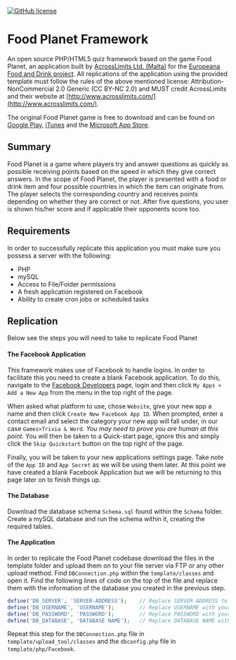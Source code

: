 [![GitHub license](https://upload.wikimedia.org/wikipedia/commons/thumb/9/99/Cc-by-nc_icon.svg/88px-Cc-by-nc_icon.svg.png)](https://creativecommons.org/licenses/by-nc/2.0/)

# Food Planet Framework
An open source PHP/HTML5 quiz framework based on the game Food Planet, an application built by [AcrossLimits Ltd. (Malta)](http://www.acrosslimits.com/) for the [Europeana Food and Drink project](http://foodanddrinkeurope.eu/). All replications of the application using the provided template must follow the rules of the above mentioned license: Attribution-NonCommercial 2.0 Generic (CC BY-NC 2.0) and MUST credit AcrossLimits and their website at [http://www.acrosslimits.com/](http://www.acrosslimits.com/).

The original Food Planet game is free to download and can be found on [Google Play](https://play.google.com/store/apps/details?id=com.acrosslimits.foodplanet&hl=en), [iTunes](https://itunes.apple.com/us/app/food-planet/id1038410544?mt=8) and the [Microsoft App Store](https://www.microsoft.com/en-us/store/apps/food-planet/9nblggh6h48c).

## Summary
Food Planet is a game where players try and answer questions as quickly as possible receiving points based on the speed in which they give correct answers. In the scope of Food Planet, the player is presented with a food or drink item and four possible countries in which the item can originate from. The player selects the corresponding country and receives points depending on whether they are correct or not. After five questions, you user is shown his/her score and if applicable their opponents score too.

## Requirements
In order to successfully replicate this application you must make sure you possess a server with the following:
- PHP
- mySQL
- Access to File/Folder permissions
- A fresh application registered on Facebook
- Ability to create cron jobs or scheduled tasks

## Replication
Below see the steps you will need to take to replicate Food Planet

#### The Facebook Application
This framework makes use of Facebook to handle logins. In order to facilitate this you need to create a blank Facebook application. To do this, navigate to the [Facebook Developers](https://developers.facebook.com/) page, login and then click `My Apps > Add a New App` from the menu in the top right of the page.

When asked what platform to use, chose `Website`, give your new app a name and then click `Create New Facebook App ID`. When prompted, enter a contact email and select the category your new app will fall under, in our case `Games>Trivia & Word`. *You may need to prove you are human at this point.* You will then be taken to a Quick-start page, ignore this and simply click the `Skip Quickstart` button on the top right of the page.

Finally, you will be taken to your new applications settings page. Take note of the `App ID` and `App Secret` as we will be using them later. At this point we have created a blank Facebook Application but we will be returning to this page later on to finish things up.

#### The Database
Download the database schema `Schema.sql` found within the `Schema` folder. Create a mySQL database and run the schema within it, creating the required tables. 

#### The Application
In order to replicate the Food Planet codebase download the files in the template folder and upload them on to your file server via FTP or any other upload method. Find `DBConnection.php` within the `template/classes` and open it. Find the following lines of code on the top of the file and replace them with the information of the database you created in the previous step.

```php
define('DB_SERVER', 'SERVER-ADDRESS');    // Replace SERVER-ADDRESS to your server domain/IP
define('DB_USERNAME', 'USERNAME');        // Replace USERNAME with your database admin username
define('DB_PASSWORD', 'PASSWORD');        // Replace PASSWORD with your database admin password
define('DB_DATABASE', 'DATABASE NAME');   // Replace DATABASE NAME with your database name
```

Repeat this step for the `DBConnection.php` file in `template/upload_tool/classes` and the `dbconfig.php` file in `template/php/Facebook`.
